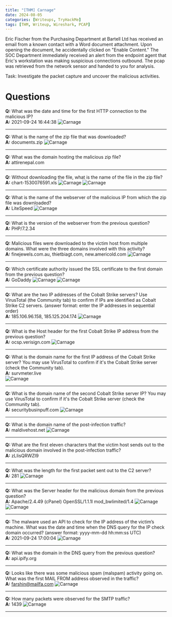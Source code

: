 ```yaml
---
title: "[THM] Carnage"
date: 2024-08-05
categories: [Writeups, TryHackMe]
tags: [THM, Writeup, Wireshark, PCAP]
---
```

Eric Fischer from the Purchasing Department at Bartell Ltd has received an email from a known contact with a Word document attachment. Upon opening the document, he accidentally clicked on "Enable Content." The SOC Department immediately received an alert from the endpoint agent that Eric's workstation was making suspicious connections outbound. The pcap was retrieved from the network sensor and handed to you for analysis. 

Task: Investigate the packet capture and uncover the malicious activities. 

# Questions

**Q:** What was the date and time for the first HTTP connection to the malicious IP? <br />
**A:** 2021-09-24 16:44:38
<img src="/assets/img/Carnage/Carnage-q1-1.png" alt="Carnage">

***

**Q:** What is the name of the zip file that was downloaded? <br />
**A:** documents.zip
<img src="/assets/img/Carnage/Carnage-q2-1.png" alt="Carnage">

***

**Q:** What was the domain hosting the malicious zip file? <br />
**A:** attirenepal.com

***

**Q:** Without downloading the file, what is the name of the file in the zip file? <br />
**A:** chart-1530076591.xls
<img src="/assets/img/Carnage/Carnage-q4-1.png" alt="Carnage">
<img src="/assets/img/Carnage/Carnage-q4-2.png" alt="Carnage">

***

**Q:** What is the name of the webserver of the malicious IP from which the zip file was downloaded? <br />
**A:** LiteSpeed
<img src="/assets/img/Carnage/Carnage-q5-1.png" alt="Carnage">

***

**Q:** What is the version of the webserver from the previous question? <br />
**A:** PHP/7.2.34

***

**Q:** Malicious files were downloaded to the victim host from multiple domains. What were the three domains involved with this activity? <br />
**A:** finejewels.com.au, thietbiagt.com, new.americold.com
<img src="/assets/img/Carnage/Carnage-q7-1.png" alt="Carnage">

***

**Q:** Which certificate authority issued the SSL certificate to the first domain from the previous question? <br />
**A:** GoDaddy
<img src="/assets/img/Carnage/Carnage-q8-1.png" alt="Carnage">
<img src="/assets/img/Carnage/Carnage-q8-2.png" alt="Carnage">

***

**Q:** What are the two IP addresses of the Cobalt Strike servers? Use VirusTotal (the Community tab) to confirm if IPs are identified as Cobalt Strike C2 servers. (answer format: enter the IP addresses in sequential order) <br />
**A:** 185.106.96.158, 185.125.204.174
<img src="/assets/img/Carnage/Carnage-q9-1.png" alt="Carnage">

***

**Q:** What is the Host header for the first Cobalt Strike IP address from the previous question? <br />
**A:** ocsp.verisign.com
<img src="/assets/img/Carnage/Carnage-q10-1.png" alt="Carnage">

***

**Q:** What is the domain name for the first IP address of the Cobalt Strike server? You may use VirusTotal to confirm if it's the Cobalt Strike server (check the Community tab). <br />
**A:** survmeter.live <br />
<img src="/assets/img/Carnage/Carnage-q11-1.png" alt="Carnage">

***

**Q:** What is the domain name of the second Cobalt Strike server IP?  You may use VirusTotal to confirm if it's the Cobalt Strike server (check the Community tab). <br />
**A:** securitybusinpuff.com
<img src="/assets/img/Carnage/Carnage-q12-1.png" alt="Carnage">

***

**Q:** What is the domain name of the post-infection traffic? <br />
**A:** maldivehost.net
<img src="/assets/img/Carnage/Carnage-q13-1.png" alt="Carnage">

***

**Q:** What are the first eleven characters that the victim host sends out to the malicious domain involved in the post-infection traffic?   <br />
**A:** zLIisQRWZI9

***

**Q:** What was the length for the first packet sent out to the C2 server? <br />
**A:** 281
<img src="/assets/img/Carnage/Carnage-q15-1.png" alt="Carnage">

***

**Q:** What was the Server header for the malicious domain from the previous question? <br />
**A:** Apache/2.4.49 (cPanel) OpenSSL/1.1.1l mod_bwlimited/1.4
<img src="/assets/img/Carnage/Carnage-q16-1.png" alt="Carnage">
<img src="/assets/img/Carnage/Carnage-q16-2.png" alt="Carnage">

***

**Q:** The malware used an API to check for the IP address of the victim’s machine. What was the date and time when the DNS query for the IP check domain occurred? (answer format: yyyy-mm-dd hh:mm:ss UTC) <br />
**A:** 2021-09-24 17:00:04
<img src="/assets/img/Carnage/Carnage-q17-1.png" alt="Carnage">

***

**Q:** What was the domain in the DNS query from the previous question? <br />
**A:** api.ipify.org

***

**Q:** Looks like there was some malicious spam (malspam) activity going on. What was the first MAIL FROM address observed in the traffic? <br />
**A:** farshin@mailfa.com
<img src="/assets/img/Carnage/Carnage-q19-1.png" alt="Carnage">

***

**Q:** How many packets were observed for the SMTP traffic? <br />
**A:** 1439
<img src="/assets/img/Carnage/Carnage-q20-1.png" alt="Carnage">

***